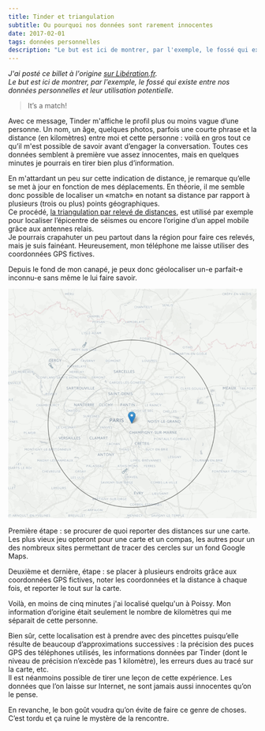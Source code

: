 ```yaml
---
title: Tinder et triangulation
subtitle: Ou pourquoi nos données sont rarement innocentes
date: 2017-02-01
tags: données personnelles
description: "Le but est ici de montrer, par l'exemple, le fossé qui existe entre nos données personnelles et leur utilisation potentielle."
---
```


*J'ai posté ce billet à l'origine [sur Libération.fr](http://www.liberation.fr/futurs/2016/02/24/comment-localiser-ses-matchs-tinder-avant-meme-de-leur-parler_1435464).  
Le but est ici de montrer, par l'exemple, le fossé qui existe entre nos données personnelles et leur utilisation potentielle.*

<div class="separator" style="width:50%;margin:auto;"></div>

> It’s a match!

Avec ce message, Tinder m'affiche le profil plus ou moins vague d’une personne. Un nom, un âge, quelques photos, parfois une courte phrase et la distance (en kilomètres) entre moi et cette personne&nbsp;: voilà en gros tout ce qu’il m'est possible de savoir avant d’engager la conversation. Toutes ces données semblent à première vue assez innocentes, mais en quelques minutes je pourrais en tirer bien plus d’information.

<!--more-->

En m'attardant un peu sur cette indication de distance, je remarque qu’elle se met à jour en fonction de mes déplacements. En théorie, il me semble donc possible de localiser un «match» en notant sa distance par rapport à plusieurs (trois ou plus) points géographiques.  
Ce procédé, [la triangulation par relevé de distances](https://fr.wikipedia.org/wiki/Triangulation), est utilisé par exemple pour localiser l’épicentre de séismes ou encore l’origine d’un appel mobile grâce aux antennes relais.  
Je pourrais crapahuter un peu partout dans la région pour faire ces relevés, mais je suis fainéant. Heureusement, mon téléphone me laisse utiliser des coordonnées GPS fictives.

Depuis le fond de mon canapé, je peux donc géolocaliser un-e parfait-e inconnu-e sans même le lui faire savoir.

![](/content/blog/2017/02/tinder-et-triangulation.gif)

Première étape&nbsp;: se procurer de quoi reporter des distances sur une carte. Les plus vieux jeu opteront pour une carte et un compas, les autres pour un des nombreux sites permettant de tracer des cercles sur un fond Google Maps.

Deuxième et dernière, étape&nbsp;: se placer à plusieurs endroits grâce aux coordonnées GPS fictives, noter les coordonnées et la distance à chaque fois, et reporter le tout sur la carte.

Voilà, en moins de cinq minutes j'ai localisé quelqu'un à Poissy. Mon information d’origine était seulement le nombre de kilomètres qui me séparait de cette personne.

Bien sûr, cette localisation est à prendre avec des pincettes puisqu’elle résulte de beaucoup d’approximations successives&nbsp;: la précision des puces GPS des téléphones utilisés, les informations données par Tinder (dont le niveau de précision n’excède pas 1 kilomètre), les erreurs dues au tracé sur la carte, etc.  
Il est néanmoins possible de tirer une leçon de cette expérience. Les données que l’on laisse sur Internet, ne sont jamais aussi innocentes qu’on le pense.

En revanche, le bon goût voudra qu’on évite de faire ce genre de choses. C’est tordu et ça ruine le mystère de la rencontre.
